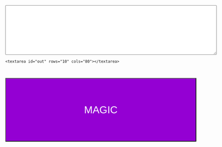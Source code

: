 <head>
    <meta charset="utf-8">
    <title>FIPS Extractor</title>
    
</head>

<body>
    <textarea id="in" rows="10" cols="80"></textarea>
    </br>

    <textarea id="out" rows="10" cols="80"></textarea>
 </br>

<input id = "button" type="button" value="MAGIC" width="300px" height="100px" 
style="width:600px; height:200px; color: rgb(255, 255, 255); font-size:xx-large; background-color: darkviolet;" >
</body>
<script src="fips.js"></script>

